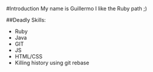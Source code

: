 #Introduction
My name is Guillermo
I like the Ruby path ;)

##Deadly Skills:
* Ruby
* Java
* GIT
* JS
* HTML/CSS
* Killing history using git rebase
